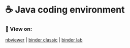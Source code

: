 # ☕️ Java coding environment

### 🔗 View on:

[nbviewer](https://nbviewer.jupyter.org/github/gymnasium-immensee/java/tree/master/)
|
[binder classic](https://mybinder.org/v2/gh/gymnasium-immensee/binder/master?urlpath=git-pull%3Frepo%3Dhttps%253A%252F%252Fgithub.com%252Fgymnasium-immensee%252Fjava%26urlpath%3Dtree%252Fjava%252F%26branch%3Dmaster)
|
[binder lab](https://mybinder.org/v2/gh/gymnasium-immensee/binder/master?urlpath=git-pull%3Frepo%3Dhttps%253A%252F%252Fgithub.com%252Fgymnasium-immensee%252Fjava%26urlpath%3Dlab%252Ftree%252Fjava%252F%26branch%3Dmaster)
